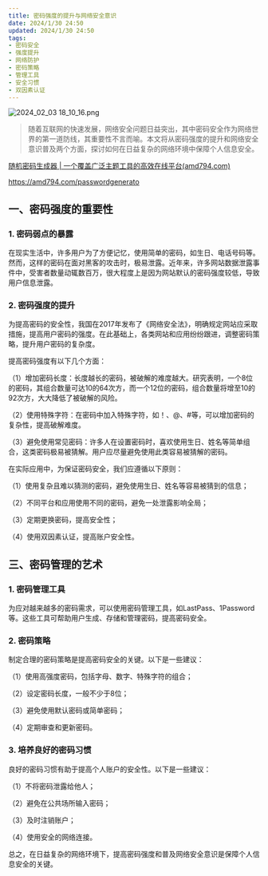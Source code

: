 ```yaml
---
title: 密码强度的提升与网络安全意识
date: 2024/1/30 24:50
updated: 2024/1/30 24:50
tags:
- 密码安全
- 强度提升
- 网络防护
- 密码策略
- 管理工具
- 安全习惯
- 双因素认证
---
```



<img src="https://static.amd794.com/blog/images/2024_02_03 18_10_16.png@blog" title="2024_02_03 18_10_16.png" alt="2024_02_03 18_10_16.png"/>

> 随着互联网的快速发展，网络安全问题日益突出，其中密码安全作为网络世界的第一道防线，其重要性不言而喻。本文将从密码强度的提升和网络安全意识普及两个方面，探讨如何在日益复杂的网络环境中保障个人信息安全。

[随机密码生成器 | 一个覆盖广泛主题工具的高效在线平台(amd794.com)](https://amd794.com/passwordgenerato)

https://amd794.com/passwordgenerato

## 一、密码强度的重要性

### 1. 密码弱点的暴露

在现实生活中，许多用户为了方便记忆，使用简单的密码，如生日、电话号码等。然而，这样的密码在面对黑客的攻击时，极易泄露。近年来，许多网站数据泄露事件中，受害者数量动辄数百万，很大程度上是因为网站默认的密码强度较低，导致用户信息泄露。

### 2. 密码强度的提升

为提高密码的安全性，我国在2017年发布了《网络安全法》，明确规定网站应采取措施，提高用户密码的强度。在此基础上，各类网站和应用纷纷跟进，调整密码策略，提升用户密码的复杂度。

提高密码强度有以下几个方面：

（1）增加密码长度：长度越长的密码，被破解的难度越大。研究表明，一个8位的密码，其组合数量可达10的64次方，而一个12位的密码，组合数量将增至10的92次方，大大降低了被破解的风险。

（2）使用特殊字符：在密码中加入特殊字符，如！、@、#等，可以增加密码的复杂性，提高破解难度。

（3）避免使用常见密码：许多人在设置密码时，喜欢使用生日、姓名等简单组合，这类密码极易被猜解。用户应尽量避免使用此类容易被猜解的密码。


在实际应用中，为保证密码安全，我们应遵循以下原则：

（1）使用复杂且难以猜测的密码，避免使用生日、姓名等容易被猜到的信息；

（2）不同平台和应用使用不同的密码，避免一处泄露影响全局；

（3）定期更换密码，提高安全性；

（4）使用双因素认证，提高账户安全性。

## 三、密码管理的艺术

### 1. 密码管理工具

为应对越来越多的密码需求，可以使用密码管理工具，如LastPass、1Password等。这些工具可帮助用户生成、存储和管理密码，提高密码安全。

### 2. 密码策略

制定合理的密码策略是提高密码安全的关键。以下是一些建议：

（1）使用高强度密码，包括字母、数字、特殊字符的组合；

（2）设定密码长度，一般不少于8位；

（3）避免使用默认密码或简单密码；

（4）定期审查和更新密码。

### 3. 培养良好的密码习惯

良好的密码习惯有助于提高个人账户的安全性。以下是一些建议：

（1）不将密码泄露给他人；

（2）避免在公共场所输入密码；

（3）及时注销账户；

（4）使用安全的网络连接。


总之，在日益复杂的网络环境下，提高密码强度和普及网络安全意识是保障个人信息安全的关键。
